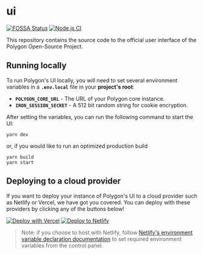 # ui

[![FOSSA Status](https://app.fossa.com/api/projects/git%2Bgithub.com%2Fgetpolygon%2Fui.svg?type=small)](https://app.fossa.com/projects/git%2Bgithub.com%2Fgetpolygon%2Fui?ref=badge_small)
[![Node.js CI](https://github.com/getpolygon/ui/actions/workflows/node.js.yml/badge.svg)](https://github.com/getpolygon/ui/actions/workflows/node.js.yml)

This repository contains the source code to the official user interface of the Polygon Open-Source Project.

## Running locally

To run Polygon's UI locally, you will need to set several environment variables in a **`.env.local`** file in your **project's root**:

- **`POLYGON_CORE_URL`** - The URL of your Polygon core instance.
- **`IRON_SESSION_SECRET`** - A 512 bit random string for cookie encryption.

After setting the variables, you can run the following command to start the UI:

```shell
yarn dev
```

or, if you would like to run an optimized production build

```shell
yarn build
yarn start
```

## Deploying to a cloud provider

If you want to deploy your instance of Polygon's UI to a cloud provider such as Netlify or Vercel, we have got you covered. You can deploy with these providers by clicking any of the buttons below!

[![Deploy with Vercel](https://vercel.com/button)](https://vercel.com/new/clone?repository-url=https%3A%2F%2Fgithub.com%2Fgetpolygon%2Fui&env=IRON_SESSION_SECRET,POLYGON_CORE_URL&project-name=polygon-ui&repo-name=polygon-ui)
[![Deploy to Netlify](https://www.netlify.com/img/deploy/button.svg)](https://app.netlify.com/start/deploy?repository=https://github.com/netlify-templates/next-netlify-starter)

> Note: if you choose to host with Netlify, follow [Netlify's environment variable declaration documentation](https://docs.netlify.com/configure-builds/environment-variables/#declare-variables) to set required environment variables from the control panel.

